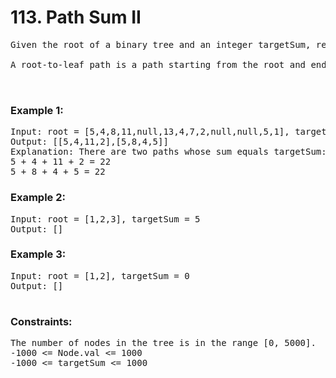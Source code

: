 # 113. Path Sum II

<pre>Given the root of a binary tree and an integer targetSum, return all root-to-leaf paths where the sum of the node values in the path equals targetSum. Each path should be returned as a list of the node values, not node references.

A root-to-leaf path is a path starting from the root and ending at any leaf node. A leaf is a node with no children.

 </pre>

### Example 1:

<pre>
Input: root = [5,4,8,11,null,13,4,7,2,null,null,5,1], targetSum = 22
Output: [[5,4,11,2],[5,8,4,5]]
Explanation: There are two paths whose sum equals targetSum:
5 + 4 + 11 + 2 = 22
5 + 8 + 4 + 5 = 22</pre>

### Example 2:

<pre>
Input: root = [1,2,3], targetSum = 5
Output: []</pre>

### Example 3:
<pre>
Input: root = [1,2], targetSum = 0
Output: []
 </pre>

### Constraints:
<pre>
The number of nodes in the tree is in the range [0, 5000].
-1000 <= Node.val <= 1000
-1000 <= targetSum <= 1000</pre>
